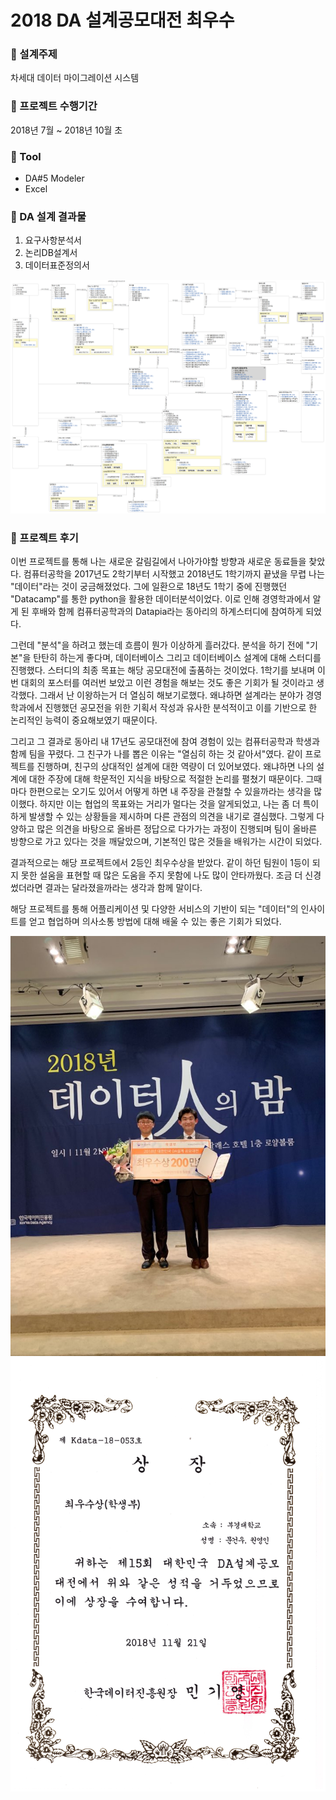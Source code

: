 
# 2018 DA 설계공모대전 최우수

### :triangular_ruler: 설계주제
차세대 데이터 마이그레이션 시스템

### :calendar: 프로젝트 수행기간
2018년 7월 ~ 2018년 10월 초

### :wrench: Tool
 - DA#5 Modeler
 - Excel

### :checkered_flag: DA 설계 결과물
 1. 요구사항분석서
 2. 논리DB설계서
 3. 데이터표준정의서
 
<img src="./images/2018_학생부_논리데이터베이스모델.png" width="600" />

### :thought_balloon: 프로젝트 후기

 이번 프로젝트를 통해 나는 새로운 갈림길에서 나아가야할 방향과 새로운 동료들을 찾았다. 컴퓨터공학을 2017년도 2학기부터 시작했고 2018년도 1학기까지 끝냈을 무렵 나는 "데이터"라는 것이 궁금해졌었다. 그에 일환으로 18년도 1학기 중에 진행했던 "Datacamp"를 통한 python을 활용한 데이터분석이었다. 이로 인해 경영학과에서 알게 된 후배와 함께 컴퓨터공학과의 Datapia라는 동아리의 하계스터디에 참여하게 되었다.
 
 그런데 "분석"을 하려고 했는데 흐름이 뭔가 이상하게 흘러갔다. 분석을 하기 전에 "기본"을 탄탄히 하는게 좋다며, 데이터베이스 그리고 데이터베이스 설계에 대해 스터디를 진행했다. 스터디의 최종 목표는 해당 공모대전에 출품하는 것이었다. 1학기를 보내며 이번 대회의 포스터를 여러번 보았고 이런 경험을 해보는 것도 좋은 기회가 될 것이라고 생각했다. 그래서 난 이왕하는거 더 열심히 해보기로했다. 왜냐하면 설계라는 분야가 경영학과에서 진행했던 공모전을 위한 기획서 작성과 유사한 분석적이고 이를 기반으로 한 논리적인 능력이 중요해보였기 때문이다.

 그리고 그 결과로 동아리 내 17년도 공모대전에 참여 경험이 있는 컴퓨터공학과 학생과 함께 팀을 꾸렸다. 그 친구가 나를 뽑은 이유는 "열심히 하는 것 같아서"였다. 같이 프로젝트를 진행하며, 친구의 상대적인 설계에 대한 역량이 더 있어보였다. 왜냐하면 나의 설계에 대한 주장에 대해 학문적인 지식을 바탕으로 적절한 논리를 펼쳤기 때문이다. 그때마다 한편으로는 오기도 있어서 어떻게 하면 내 주장을 관철할 수 있을까라는 생각을 많이했다. 하지만 이는 협업의 목표와는 거리가 멀다는 것을 알게되었고, 나는 좀 더 특이하게 발생할 수 있는 상황들을 제시하며 다른 관점의 의견을 내기로 결심했다. 그렇게 다양하고 많은 의견을 바탕으로 올바른 정답으로 다가가는 과정이 진행되며 팀이 올바른 방향으로 가고 있다는 것을 깨달았으며, 기본적인 많은 것들을 배워가는 시간이 되었다.

 결과적으로는 해당 프로젝트에서 2등인 최우수상을 받았다. 같이 하던 팀원이 1등이 되지 못한 설움을 표현할 때 많은 도움을 주지 못함에 나도 많이 안타까웠다. 조금 더 신경썼더라면 결과는 달라졌을까라는 생각과 함께 말이다. 
 
 해당 프로젝트를 통해 어플리케이션 및 다양한 서비스의 기반이 되는 "데이터"의 인사이트를 얻고 협업하며 의사소통 방법에 대해 배울 수 있는 좋은 기회가 되었다.

<img src="./images/prize1.jpg" width="600" />

<img src="./images/prize2.jpg" width="600" />


